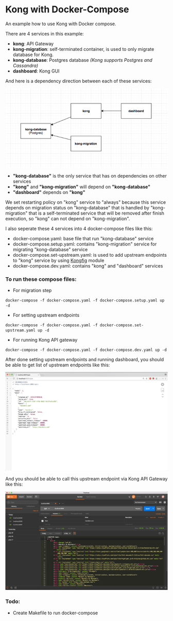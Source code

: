 # Kong with Docker-Compose

An example how to use Kong with Docker compose.

There are 4 services in this example:
- **kong**: API Gateway
- **kong-migration**: self-terminated container, is used to only migrate database for Kong.
- **kong-database**: Postgres database *(Kong supports Postgres and Cassandra)*
- **dashboard**: Kong GUI

And here is a dependency direction between each of these services:

<p align="center">
  <a href="./doc/images/dependency-direction.png" target="_blank">  
    <img src="./doc/images/dependency-direction.png" width="550">
  </a>
</p>


- **"kong-database"** is the only service that has on dependencies on other services
- **"kong"** and **"kong-migration"** will depend on **"kong-database"**
- **"dashboard"** depends on **"kong"**

We set restarting policy on "kong" service to "always" because this service depends on migration status on "kong-database" that is handled by "kong-migration" that is a self-terminated service that will be removed after finish execution, so "kong" can not depend on "kong-migration".


I also seperate these 4 services into 4 docker-compose files like this:
- docker-compose.yaml: base file that run "kong-database" service
- docker-compose.setup.yaml: contains "kong-migration" service for migrating "kong-database" service
- docker-compose.set-upstream.yaml: is used to add upstream endpoints to "kong" service by using [Kongfig](https://github.com/mybuilder/kongfig) module
- docker-compose.dev.yaml: contains "kong" and "dashboard" services

### To run these compose files:

- For migration step
````
docker-compose -f docker-compose.yaml -f docker-compose.setup.yaml up -d
````

- For setting upstream endpoints
````
docker-compose -f docker-compose.yaml -f docker-compose.set-upstream.yaml up -d
````

- For running Kong API gateway
````
docker-compose -f docker-compose.yaml -f docker-compose.dev.yaml up -d
````

After done setting upstream endpoints and running dashboard, you should be able to get list of upstream endpoints like this:

<p align="center">
  <a href="./doc/images/available-upstream.png" target="_blank">  
    <img src="./doc/images/available-upstream.png" width="550">
  </a>
</p>

And you should be able to call this upstream endpoint via Kong API Gateway like this:

<p align="center">
  <a href="./doc/images/call-to-upstream-endpoint.png" target="_blank">  
    <img src="./doc/images/call-to-upstream-endpoint.png" width="550">
  </a>
</p>

### Todo:
- Create Makefile to run docker-compose